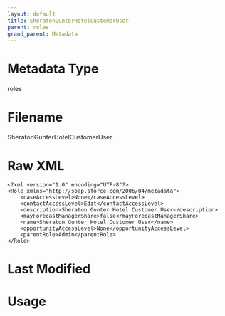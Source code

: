 ```yaml
---
layout: default
title: SheratonGunterHotelCustomerUser
parent: roles
grand_parent: Metadata
---
```

# Metadata Type
roles


# Filename 
SheratonGunterHotelCustomerUser


# Raw XML
```
<?xml version="1.0" encoding="UTF-8"?>
<Role xmlns="http://soap.sforce.com/2006/04/metadata">
    <caseAccessLevel>None</caseAccessLevel>
    <contactAccessLevel>Edit</contactAccessLevel>
    <description>Sheraton Gunter Hotel Customer User</description>
    <mayForecastManagerShare>false</mayForecastManagerShare>
    <name>Sheraton Gunter Hotel Customer User</name>
    <opportunityAccessLevel>None</opportunityAccessLevel>
    <parentRole>Admin</parentRole>
</Role>
```


# Last Modified


# Usage
